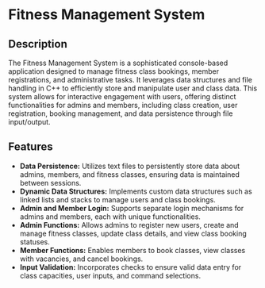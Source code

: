# Fitness Management System 

## Description
The Fitness Management System is a sophisticated console-based application designed to manage fitness class bookings, member registrations, and administrative tasks. It leverages data structures and file handling in C++ to efficiently store and manipulate user and class data. This system allows for interactive engagement with users, offering distinct functionalities for admins and members, including class creation, user registration, booking management, and data persistence through file input/output.

## Features
- **Data Persistence:** Utilizes text files to persistently store data about admins, members, and fitness classes, ensuring data is maintained between sessions.
- **Dynamic Data Structures:** Implements custom data structures such as linked lists and stacks to manage users and class bookings.
- **Admin and Member Login:** Supports separate login mechanisms for admins and members, each with unique functionalities.
- **Admin Functions:** Allows admins to register new users, create and manage fitness classes, update class details, and view class booking statuses.
- **Member Functions:** Enables members to book classes, view classes with vacancies, and cancel bookings.
- **Input Validation:** Incorporates checks to ensure valid data entry for class capacities, user inputs, and command selections.


